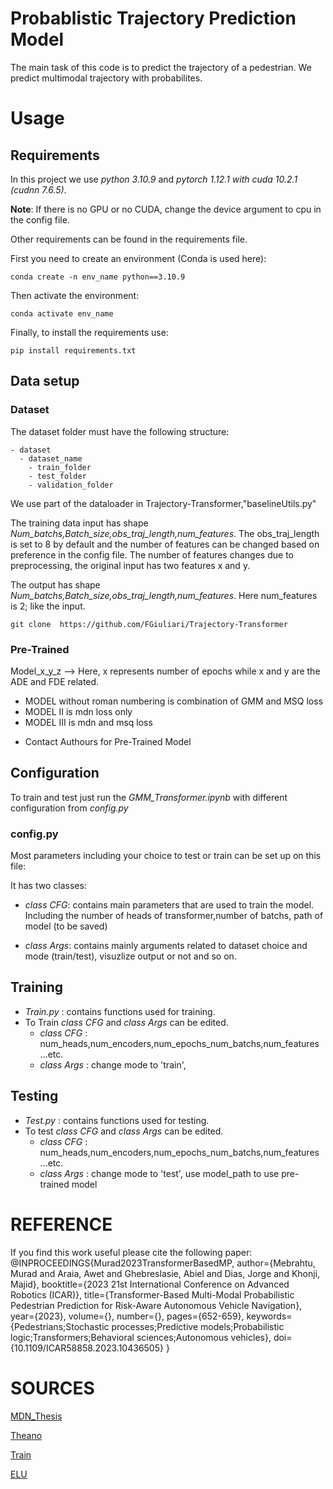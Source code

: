 # Probablistic Trajectory Prediction Model
The main task of this code is to predict the trajectory of a pedestrian.
We predict multimodal trajectory with probabilites.

# Usage
## Requirements 
In this project we use *python 3.10.9* and *pytorch 1.12.1 with cuda 10.2.1 (cudnn 7.6.5)*.

**Note**: If there is no GPU or no CUDA, change the device argument to cpu in the config file.  

Other requirements can be found in the requirements file.  

First you need to create an environment (Conda is used here):

```conda create -n env_name python==3.10.9```  

Then activate the environment:

```conda activate env_name```  

Finally, to install the requirements use:

```pip install requirements.txt ```

## Data setup
### Dataset
The dataset folder must have the following structure:

    - dataset
      - dataset_name
        - train_folder
        - test_folder
        - validation_folder 
We use part of the dataloader in Trajectory-Transformer,"baselineUtils.py"

The training data input has shape *Num_batchs,Batch_size,obs_traj_length,num_features*.
The obs_traj_length is set to 8 by default and the number of features can be changed based on preference in the config file.
The number of features changes due to preprocessing, the original input has two features x and y.   

The output has shape *Num_batchs,Batch_size,obs_traj_length,num_features*. Here num_features is 2; like the input.

``` git clone  https://github.com/FGiuliari/Trajectory-Transformer ```
### Pre-Trained 
Model_x_y_z --> Here, x represents number of epochs while x and y are the ADE and FDE related.

- MODEL without roman numbering is combination of GMM and MSQ loss
- MODEL II is mdn loss only 
- MODEL III is mdn and msq loss

* Contact Authours for Pre-Trained Model


## Configuration 
To train and test just run the *GMM_Transformer.ipynb* with different configuration from *config.py*

### config.py
Most parameters including your choice to test or train can be set up on this file:

It has two classes:

- *class CFG*: contains main parameters that are used to train the model.
Including the number of heads of transformer,number of batchs, path of model (to be saved)

- *class Args*: contains mainly arguments related to dataset choice and mode (train/test), visuzlize output or not and so on.


## Training
- *Train.py* : contains functions used for training. 
- To Train *class CFG* and *class Args* can be edited. 
  - *class CFG* : num_heads,num_encoders,num_epochs_num_batchs,num_features ...etc.
  - *class Args* : change mode to 'train', 
## Testing
- *Test.py* : contains functions used for testing.
- To test *class CFG* and *class Args* can be edited. 
  - *class CFG* : num_heads,num_encoders,num_epochs_num_batchs,num_features ...etc.
  - *class Args* : change mode to 'test', use model_path to use pre-trained model 


# REFERENCE
If you find this work useful please cite the following paper:
@INPROCEEDINGS{Murad2023TransformerBasedMP,
  author={Mebrahtu, Murad and Araia, Awet and Ghebreslasie, Abiel and Dias, Jorge and Khonji, Majid},
  booktitle={2023 21st International Conference on Advanced Robotics (ICAR)}, 
  title={Transformer-Based Multi-Modal Probabilistic Pedestrian Prediction for Risk-Aware Autonomous Vehicle Navigation}, 
  year={2023},
  volume={},
  number={},
  pages={652-659},
  keywords={Pedestrians;Stochastic processes;Predictive models;Probabilistic logic;Transformers;Behavioral sciences;Autonomous vehicles},
  doi={10.1109/ICAR58858.2023.10436505}
  }
# SOURCES
[MDN_Thesis](https://github.com/axelbrando/Mixture-Density-Networks-for-distribution-and-uncertainty-estimation/blob/master/MDN-DNN-Regression.ipynb)

[Theano](https://tensorcruncher.wordpress.com/2016/09/07/mdnmixture-density-network-implementation-in-theano/)

[Train](https://towardsdatascience.com/how-to-code-the-transformer-in-pytorch-24db27c8f9ec)

[ELU](https://deeplearninguniversity.com/elu-as-an-activation-function-in-neural-networks/) 
